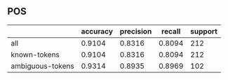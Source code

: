 
## POS

|                  | accuracy | precision | recall | support |
|------------------|----------|-----------|--------|---------|
| all              | 0.9104   | 0.8316    | 0.8094 | 212     |
| known-tokens     | 0.9104   | 0.8316    | 0.8094 | 212     |
| ambiguous-tokens | 0.9314   | 0.8935    | 0.8969 | 102     |

